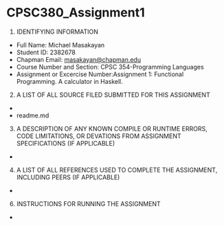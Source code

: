 # CPSC380_Assignment1

1. IDENTIFYING INFORMATION
* Full Name: Michael Masakayan 
* Student ID: 2382678
* Chapman Email: masakayan@chapman.edu
* Course Number and Section: CPSC 354-Programming Languages
* Assignment or Excercise Number:Assignment 1: Functional Programming. A calculator in Haskell.

2. A LIST OF ALL SOURCE FILED SUBMITTED FOR THIS ASSIGNMENT
* 
* readme.md

3. A DESCRIPTION OF ANY KNOWN COMPILE OR RUNTIME ERRORS, CODE LIMITATIONS, OR DEVATIONS FROM ASSIGNMENT SPECIFICATIONS (IF APPLICABLE)
*
4. A LIST OF ALL REFERENCES USED TO COMPLETE THE ASSIGNMENT, INCLUDING PEERS (IF APPLICABLE)
*
6. INSTRUCTIONS FOR RUNNING THE ASSIGNMENT
*